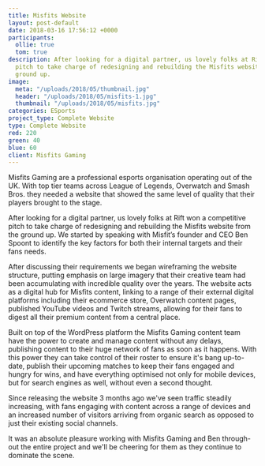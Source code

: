 ```yaml
---
title: Misfits Website
layout: post-default
date: 2018-03-16 17:56:12 +0000
participants:
  ollie: true
  tom: true
description: After looking for a digital partner, us lovely folks at Rift won a competitive
  pitch to take charge of redesigning and rebuilding the Misfits website from the
  ground up.
image:
  meta: "/uploads/2018/05/thumbnail.jpg"
  header: "/uploads/2018/05/misfits-1.jpg"
  thumbnail: "/uploads/2018/05/misfits.jpg"
categories: ESports
project_type: Complete Website
type: Complete Website
red: 220
green: 40
blue: 60
client: Misfits Gaming
---
```

Misfits Gaming are a professional esports organisation operating out of the UK. With top tier teams across League of Legends, Overwatch and Smash Bros. they needed a website that showed the same level of quality that their players brought to the stage.

After looking for a digital partner, us lovely folks at Rift won a competitive pitch to take charge of redesigning and rebuilding the Misfits website from the ground up. We started by speaking with Misfit’s founder and CEO Ben Spoont to identify the key factors for both their internal targets and their fans needs.

After discussing their requirements we began wireframing the website structure, putting emphasis on large imagery that their creative team had been accumulating with incredible quality over the years. The website acts as a digital hub for Misfits content, linking to a range of their external digital platforms including their ecommerce store, Overwatch content pages, published YouTube videos and Twitch streams, allowing for their fans to digest all their premium content from a central place.

Built on top of the WordPress platform the Misfits Gaming content team have the power to create and manage content without any delays, publishing content to their huge network of fans as soon as it happens. With this power they can take control of their roster to ensure it's bang up-to-date, publish their upcoming matches to keep their fans engaged and hungry for wins, and have everything optimised not only for mobile devices, but for search engines as well, without even a second thought.

Since releasing the website 3 months ago we've seen traffic steadily increasing, with fans engaging with content across a range of devices and an increased number of visitors arriving from organic search as opposed to just their existing social channels.

It was an absolute pleasure working with Misfits Gaming and Ben through-out the entire project and we'll be cheering for them as they continue to dominate the scene.